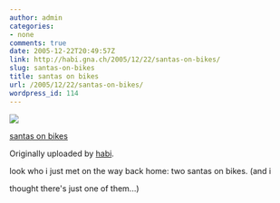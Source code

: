 ```yaml
---
author: admin
categories:
- none
comments: true
date: 2005-12-22T20:49:57Z
link: http://habi.gna.ch/2005/12/22/santas-on-bikes/
slug: santas-on-bikes
title: santas on bikes
url: /2005/12/22/santas-on-bikes/
wordpress_id: 114
---
```


[![](http://static.flickr.com/9/76366457_dde510f524_m.jpg)](http://www.flickr.com/photos/habi/76366457/)
   

 
  [santas on bikes](http://www.flickr.com/photos/habi/76366457/)
    

  Originally uploaded by [habi](http://www.flickr.com/people/habi/).
 



look who i just met on the way back home: two santas on bikes. (and i  
  

thought there's just one of them...)
  

